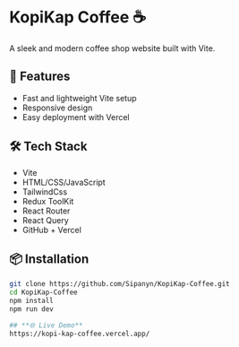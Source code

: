 # KopiKap Coffee ☕️

A sleek and modern coffee shop website built with Vite.

## 🚀 Features
- Fast and lightweight Vite setup
- Responsive design
- Easy deployment with Vercel

## 🛠️ Tech Stack
- Vite
- HTML/CSS/JavaScript
- TailwindCss
- Redux ToolKit
- React Router
- React Query
- GitHub + Vercel

## 📦 Installation 
```bash
git clone https://github.com/Sipanyn/KopiKap-Coffee.git
cd KopiKap-Coffee
npm install
npm run dev

## **🌐 Live Demo**
https://kopi-kap-coffee.vercel.app/

